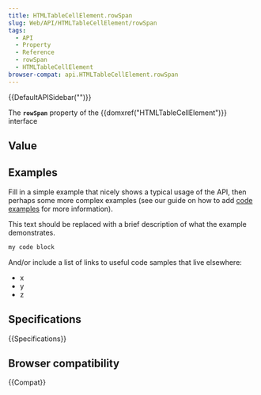 ```yaml
---
title: HTMLTableCellElement.rowSpan
slug: Web/API/HTMLTableCellElement/rowSpan
tags:
  - API
  - Property
  - Reference
  - rowSpan
  - HTMLTableCellElement
browser-compat: api.HTMLTableCellElement.rowSpan
---
```

{{DefaultAPISidebar("")}}

The **`rowSpan`** property of the {{domxref("HTMLTableCellElement")}} interface 

## Value



## Examples

Fill in a simple example that nicely shows a typical usage of the API, then perhaps some more complex examples (see our guide on how to add [code examples](/en-US/docs/MDN/Contribute/Structures/Code_examples) for more information).

This text should be replaced with a brief description of what the example demonstrates.

```js
my code block
```

And/or include a list of links to useful code samples that live elsewhere:

*   x
*   y
*   z

## Specifications

{{Specifications}}

## Browser compatibility

{{Compat}}


